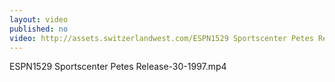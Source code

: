 ```yaml
---
layout: video
published: no
video: http://assets.switzerlandwest.com/ESPN1529 Sportscenter Petes Release-30-1997.mp4
---
```

ESPN1529 Sportscenter Petes Release-30-1997.mp4
